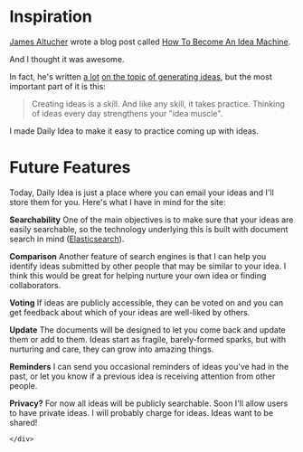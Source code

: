 <h1 class="content-subhead">Inspiration</h1>
<section class="post">
    <div class="post-description">
        <p>
            <a href="http://www.jamesaltucher.com/" target="_blank">James Altucher</a> wrote a blog post called <a target="_blank" href="http://www.jamesaltucher.com/2012/10/how-to-become-an-idea-machine/">How To Become An Idea Machine</a>.
        </p>
        <p>
            And I thought it was awesome.
        </p>
        <p>
            In fact, he's written <a target="_blank" href="http://www.jamesaltucher.com/2012/04/how-to-have-great-ideas/">a lot</a> <a target="_blank" href="http://www.jamesaltucher.com/2014/10/the-idea-matrix-what-changed-everyones-life-after-choose-yourself/">on the topic</a> <a target="_blank" href="http://www.jamesaltucher.com/2014/05/the-ultimate-guide-for-becoming-an-idea-machine/">of generating ideas</a>, but the most important part of it is this:
        </p>
        <blockquote>
            Creating ideas is a skill. And like any skill, it takes practice. Thinking of ideas every day strengthens your "idea muscle".
        </blockquote>
        <p>
            I made Daily Idea to make it easy to practice coming up with ideas.
        </p>
    </div>
</section>

<h1 class="content-subhead">Future Features</h1>
<section class="post">
    <div class="post-description">
        <p>Today, Daily Idea is just a place where you can email your ideas and I'll store them for you. Here's what I have in mind for the site:</p>
        <p><strong>Searchability</strong> One of the main objectives is to make sure that your ideas are easily searchable, so the technology underlying this is built with document search in mind (<a target="_blank" href="http://exploringelasticsearch.com/overview.html#sec-over-what-is-elasticsearch">Elasticsearch</a>).</p>
        <p><strong>Comparison</strong> Another feature of search engines is that I can help you identify ideas submitted by other people that may be similar to your idea. I think this would be great for helping nurture your own idea or finding collaborators.</p>
        <p><strong>Voting</strong> If ideas are publicly accessible, they can be voted on and you can get feedback about which of your ideas are well-liked by others.</p>
        <p><strong>Update</strong> The documents will be designed to let you come back and update them or add to them. Ideas start as fragile, barely-formed sparks, but with nurturing and care, they can grow into amazing things.</p>
        <p><strong>Reminders</strong> I can send you occasional reminders of ideas you've had in the past, or let you know if a previous idea is receiving attention from other people.</p>
        <p><strong>Privacy?</strong> For now all ideas will be publicly searchable. Soon I'll allow users to have private ideas. I will probably charge for ideas. Ideas want to be shared!</p>

    </div>
